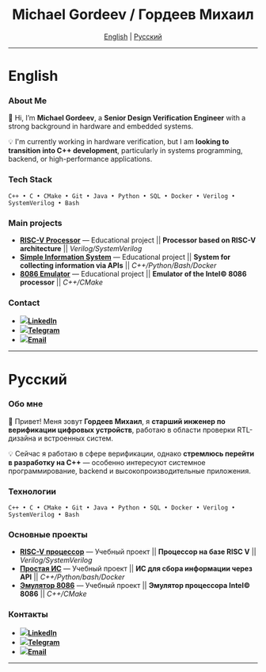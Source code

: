 <h1 align="center">Michael Gordeev / Гордеев Михаил</h1>


<p align="center">
  <a href="#english">English</a> | <a href="#русский">Русский</a>
</p>


---

# English

### About Me
👋 Hi, I’m **Michael Gordeev**, a **Senior Design Verification Engineer** with a strong background in hardware and embedded systems.

💡 I'm currently working in hardware verification, but I am **looking to transition into C++ development**, particularly in systems programming, backend, or high-performance applications.

### Tech Stack

```
C++ • C • CMake • Git • Java • Python • SQL • Docker • Verilog • SystemVerilog • Bash
```

### Main projects

- [**RISC-V Processor**](link) — Educational project || **Processor based on RISC-V architecture** || *Verilog/SystemVerilog*  
- [**Simple Information System**](link) — Educational project || **System for collecting information via APIs** || *C++/Python/Bash/Docker*  
- [**8086 Emulator**](link) — Educational project || **Emulator of the Intel&copy; 8086 processor** || *C++/CMake* 

### Contact

- [<img src="https://img.icons8.com/?size=16&id=xuvGCOXi8Wyg&format=png&color=000000"/>**LinkedIn**](www.linkedin.com/in/michael-gordeev-7b2b2b360)
- [<img src="https://img.icons8.com/?size=16&id=oWiuH0jFiU0R&format=png&color=000000"/>**Telegram**](https://t.me/Mast_mex)
- [<img src="https://img.icons8.com/?size=16&id=OumT4lIcOllS&format=png&color=000000"/>**Email**](mailto:mastmex42@gmail.com)

---

# Русский

### Обо мне
👋 Привет! Меня зовут **Гордеев Михаил**, я **старший инженер по верификации цифровых устройств**, работаю в области проверки RTL-дизайна и встроенных систем.

💡 Сейчас я работаю в сфере верификации, однако **стремлюсь перейти в разработку на C++** — особенно интересуют системное программирование, backend и высокопроизводительные приложения.

### Технологии

```
C++ • C • CMake • Git • Java • Python • SQL • Docker • Verilog • SystemVerilog • Bash
```

### Основные проекты

- [**RISC-V процессор**](https://github.com/Mastmex/RISC-V_Verilog) — Учебный проект || **Процессор на базе RISC V** || *Verilog/SystemVerilog*
- [**Простая ИС**](https://github.com/Mastmex/isod-3) — Учебный проект || **ИС для сбора информации через API** || *C++/Python/bash/Docker*
- [**Эмулятор 8086**](https://github.com/Mastmex/86) — Учебный проект || **Эмулятор процессора Intel&copy; 8086** || *C++/CMake*

### Контакты

- [<img src="https://img.icons8.com/?size=16&id=xuvGCOXi8Wyg&format=png&color=000000"/>**LinkedIn**](www.linkedin.com/in/michael-gordeev-7b2b2b360)
- [<img src="https://img.icons8.com/?size=16&id=oWiuH0jFiU0R&format=png&color=000000"/>**Telegram**](https://t.me/Mast_mex)
- [<img src="https://img.icons8.com/?size=16&id=OumT4lIcOllS&format=png&color=000000"/>**Email**](mailto:gordeev.michael-i@yandex.ru)

---
